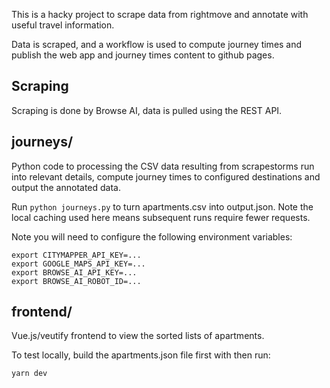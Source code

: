 This is a hacky project to scrape data from rightmove and annotate with useful travel information.

Data is scraped, and a workflow is used to compute journey times and publish the web app and journey times content to github pages.

## Scraping

Scraping is done by Browse AI, data is pulled using the REST API.

## journeys/

Python code to processing the CSV data resulting from scrapestorms run into relevant details, compute journey times to configured destinations and output the annotated data.

Run `python journeys.py` to turn apartments.csv into output.json. Note the local caching used here means subsequent runs require fewer requests.

Note you will need to configure the following environment variables:

```
export CITYMAPPER_API_KEY=...
export GOOGLE_MAPS_API_KEY=...
export BROWSE_AI_API_KEY=...
export BROWSE_AI_ROBOT_ID=...
```

## frontend/

Vue.js/veutify frontend to view the sorted lists of apartments.

To test locally, build the apartments.json file first with then run:

```
yarn dev
```
